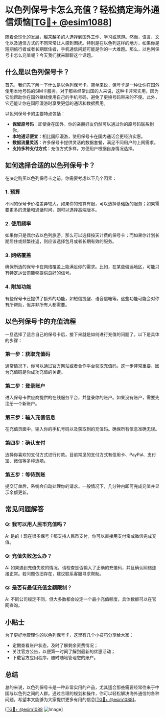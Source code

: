 # 以色列保号卡怎么充值？轻松搞定海外通信烦恼[[TG💪+ @esim1088](https://t.me/s/esim1088)]

随着全球化的发展，越来越多的人选择到国外工作、学习或旅游。然而，语言、文化以及通信方式的不同常常让人感到困扰。特别是在以色列这样的地方，如果你是短期旅行者或者长期居住者，手机通信问题可能是你的一大难题。那么，以色列保号卡怎么充值呢？今天我们就来聊聊这个话题。

## 什么是以色列保号卡？

首先，我们先了解一下什么是以色列保号卡。简单来说，保号卡是一种让你在国外使用本地号码的SIM卡服务。对于那些经常出国的人来说，这种卡非常实用，因为它能帮助你在国外继续使用自己的手机号码，避免了更换号码带来的不便。此外，它还能让你在国际漫游时享受更低的通话和数据费用。

以色列保号卡的主要特点包括：

- **保留原号码**：即使身在国外，你的亲朋好友仍然可以通过你的原号码联系到你。
- **本地通话便宜**：相比国际漫游，使用保号卡在国内通话会更经济实惠。
- **数据流量灵活**：许多保号卡提供灵活的数据套餐，满足不同用户的上网需求。
- **支持多种支付方式**：充值方式多样，方便用户根据自身情况选择。

## 如何选择合适的以色列保号卡？

在决定购买以色列保号卡之前，你需要考虑以下几个因素：

### 1. **预算**
不同的保号卡价格差异较大。如果你的预算有限，可以选择基础版的服务；如果需要更多的流量和通话时间，则可以选择高端版本。

### 2. **使用频率**
如果你只是偶尔去以色列旅游，那么可以选择按天计费的保号卡；而如果你计划长期居住或频繁往返，则应该选择包月或者长期有效的服务。

### 3. **网络覆盖**
确保所选的保号卡在网络覆盖上能满足你的需求。比如，在某些偏远地区，可能只有特定运营商能够提供良好的信号。

### 4. **附加功能**
有些保号卡还提供了额外的功能，如短信提醒、语音信箱等。这些功能可能会对你有所帮助，但并非所有人都需要。

## 以色列保号卡的充值流程

一旦选择了适合自己的保号卡后，接下来就是如何进行充值的问题了。以下是具体的步骤：

### 第一步：获取充值码
通常情况下，你可以通过官方网站或者合作平台获取充值码。这一步非常重要，因为充值码是你成功充值的关键。

### 第二步：登录账户
进入保号卡供应商提供的在线服务平台，并登录你的账户。如果没有账户，需要先注册一个新账户。

### 第三步：输入充值信息
在充值页面中，输入你的手机号码以及获取到的充值码。确保所有信息准确无误。

### 第四步：确认支付
选择你喜欢的支付方式进行付款。目前常见的支付方式有信用卡、PayPal、支付宝、微信等多种选项。

### 第五步：等待到账
提交订单后，系统会自动处理你的请求。一般情况下，几分钟内即可完成充值并显示余额更新。

## 常见问题解答

### Q: 我可以用人民币充值吗？
A: 是的！现在很多保号卡都支持人民币支付，你可以直接用支付宝或微信完成充值。

### Q: 充值失败怎么办？
A: 如果遇到充值失败的情况，请检查是否输入了正确的充值码，并且确认网络连接正常。若问题依旧存在，建议联系客服寻求帮助。

### Q: 是否有最低充值金额限制？
A: 不同公司规定不同，但大多数都会设定一个最小充值额度，具体数额可以在官网查询。

## 小贴士

为了更好地管理你的以色列保号卡，这里有几个小技巧分享给大家：

- 定期查看账户状态，及时了解剩余资费情况；
- 关注官方公告，以便第一时间了解到最新的优惠活动；
- 下载官方应用程序，随时随地管理您的账户。

## 总结

总的来说，以色列保号卡是一种非常实用的产品，尤其适合那些需要经常往来于中国与以色列之间的人群。通过合理的规划和操作，你可以轻松解决海外通信的各种问题。希望本文能够为大家提供更多有用的信息[[TG💪+ @esim1088](https://t.me/s/esim1088)]。

[[TG💪+ @esim1088](https://t.me/s/esim1088) ![Image](https://i.postimg.cc/4NQfJmqS/Snipaste-2025-05-13-00-14-12.png)]